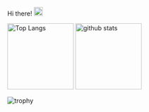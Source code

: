   <p>Hi there! <img src="https://media.giphy.com/media/hvRJCLFzcasrR4ia7z/giphy.gif" width="20px" /></p>

<!--
**NaokiKameyama/NaokiKameyama** is a ✨ _special_ ✨ repository because its `README.md` (this file) appears on your GitHub profile.

Here are some ideas to get you started:

- 🔭 I’m currently working on ...
- 🌱 I’m currently learning ...
- 👯 I’m looking to collaborate on ...
- 🤔 I’m looking for help with ...
- 💬 Ask me about ...
- 📫 How to reach me: ...
- 😄 Pronouns: ...
- ⚡ Fun fact: ...
-->



<p align="left"> 
  <img alt="Top Langs" height="150px" src="https://github-readme-stats.vercel.app/api/top-langs/?username=NaokiKameyama&layout=compact&show_icons=true&theme=onedark" />
  <img alt="github stats" height="150px" src="https://github-readme-stats.vercel.app/api?username=NaokiKameyama&theme=onedark&show_icons=ture" />
</p>

![trophy](https://github-profile-trophy.vercel.app/?username=NaokiKameyama&theme=onedark&column=7)
